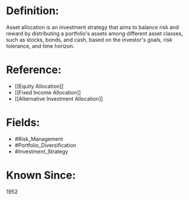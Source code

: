 

# Definition:
Asset allocation is an investment strategy that aims to balance risk and reward by distributing a portfolio's assets among different asset classes, such as stocks, bonds, and cash, based on the investor's goals, risk tolerance, and time horizon.

# Reference:
- [[Equity Allocation]]
- [[Fixed Income Allocation]]
- [[Alternative Investment Allocation]]

# Fields: 
- #Risk_Management
- #Portfolio_Diversification
- #Investment_Strategy

# Known Since:
1952

